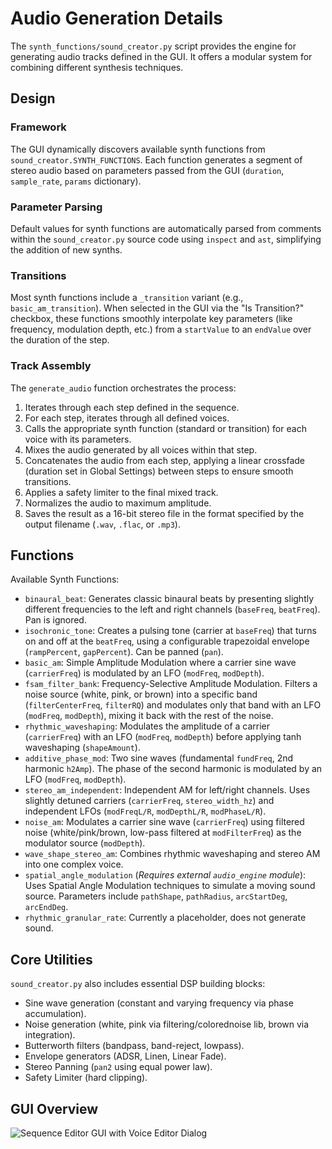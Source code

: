 # Audio Generation Details

The `synth_functions/sound_creator.py` script provides the engine for generating audio tracks defined in the GUI. It offers a modular system for combining different synthesis techniques.

## Design

### Framework

The GUI dynamically discovers available synth functions from `sound_creator.SYNTH_FUNCTIONS`. Each function generates a segment of stereo audio based on parameters passed from the GUI (`duration`, `sample_rate`, `params` dictionary).

### Parameter Parsing

Default values for synth functions are automatically parsed from comments within the `sound_creator.py` source code using `inspect` and `ast`, simplifying the addition of new synths.

### Transitions

Most synth functions include a `_transition` variant (e.g., `basic_am_transition`). When selected in the GUI via the "Is Transition?" checkbox, these functions smoothly interpolate key parameters (like frequency, modulation depth, etc.) from a `startValue` to an `endValue` over the duration of the step.

### Track Assembly

The `generate_audio` function orchestrates the process:

  1. Iterates through each step defined in the sequence.
  2. For each step, iterates through all defined voices.
  3. Calls the appropriate synth function (standard or transition) for each voice with its parameters.
  4. Mixes the audio generated by all voices within that step.
  5. Concatenates the audio from each step, applying a linear crossfade (duration set in Global Settings) between steps to ensure smooth transitions.
  6. Applies a safety limiter to the final mixed track.
  7. Normalizes the audio to maximum amplitude.
  8. Saves the result as a 16-bit stereo file in the format specified by the output filename (`.wav`, `.flac`, or `.mp3`).

## Functions

Available Synth Functions:

* `binaural_beat`: Generates classic binaural beats by presenting slightly different frequencies to the left and right channels (`baseFreq`, `beatFreq`). Pan is ignored.
* `isochronic_tone`: Creates a pulsing tone (carrier at `baseFreq`) that turns on and off at the `beatFreq`, using a configurable trapezoidal envelope (`rampPercent`, `gapPercent`). Can be panned (`pan`).
* `basic_am`: Simple Amplitude Modulation where a carrier sine wave (`carrierFreq`) is modulated by an LFO (`modFreq`, `modDepth`).
* `fsam_filter_bank`: Frequency-Selective Amplitude Modulation. Filters a noise source (white, pink, or brown) into a specific band (`filterCenterFreq`, `filterRQ`) and modulates only that band with an LFO (`modFreq`, `modDepth`), mixing it back with the rest of the noise.
* `rhythmic_waveshaping`: Modulates the amplitude of a carrier (`carrierFreq`) with an LFO (`modFreq`, `modDepth`) before applying tanh waveshaping (`shapeAmount`).
* `additive_phase_mod`: Two sine waves (fundamental `fundFreq`, 2nd harmonic `h2Amp`). The phase of the second harmonic is modulated by an LFO (`modFreq`, `modDepth`).
* `stereo_am_independent`: Independent AM for left/right channels. Uses slightly detuned carriers (`carrierFreq`, `stereo_width_hz`) and independent LFOs (`modFreqL/R`, `modDepthL/R`, `modPhaseL/R`).
* `noise_am`: Modulates a carrier sine wave (`carrierFreq`) using filtered noise (white/pink/brown, low-pass filtered at `modFilterFreq`) as the modulator source (`modDepth`).
* `wave_shape_stereo_am`: Combines rhythmic waveshaping and stereo AM into one complex voice.
* `spatial_angle_modulation` (*Requires external `audio_engine` module*): Uses Spatial Angle Modulation techniques to simulate a moving sound source. Parameters include `pathShape`, `pathRadius`, `arcStartDeg`, `arcEndDeg`.
* `rhythmic_granular_rate`: Currently a placeholder, does not generate sound.

## Core Utilities

`sound_creator.py` also includes essential DSP building blocks:

* Sine wave generation (constant and varying frequency via phase accumulation).
* Noise generation (white, pink via filtering/colorednoise lib, brown via integration).
* Butterworth filters (bandpass, band-reject, lowpass).
* Envelope generators (ADSR, Linen, Linear Fade).
* Stereo Panning (`pan2` using equal power law).
* Safety Limiter (hard clipping).

## GUI Overview
![Sequence Editor GUI with Voice Editor Dialog](https://github.com/user-attachments/assets/f39bcc5c-3505-4803-b201-8d2f05d44d3c)
